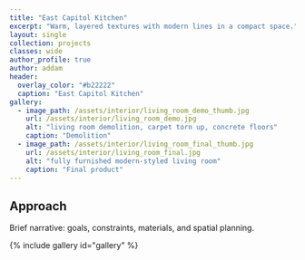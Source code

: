 ```yaml
---
title: "East Capitol Kitchen"
excerpt: "Warm, layered textures with modern lines in a compact space."
layout: single
collection: projects
classes: wide
author_profile: true
author: addam
header:
  overlay_color: "#b22222"
  caption: "East Capitol Kitchen"
gallery:
  - image_path: /assets/interior/living_room_demo_thumb.jpg
    url: /assets/interior/living_room_demo.jpg
    alt: "living room demolition, carpet torn up, concrete floors"
    caption: "Demolition"
  - image_path: /assets/interior/living_room_final_thumb.jpg
    url: /assets/interior/living_room_final.jpg
    alt: "fully furnished modern-styled living room"
    caption: "Final product"
---
```


## Approach
Brief narrative: goals, constraints, materials, and spatial planning.

{% include gallery id="gallery" %}

